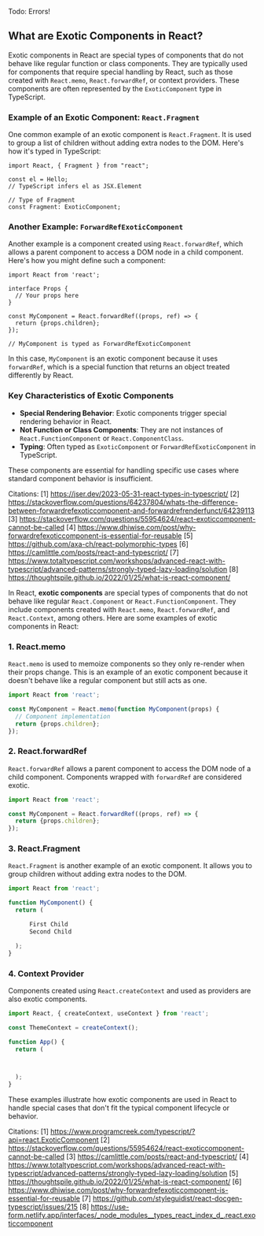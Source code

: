 Todo: Errors!

## What are Exotic Components in React?

Exotic components in React are special types of components that do not behave like regular function or class components. They
are typically used for components that require special handling by React, such as those created with `React.memo`,
`React.forwardRef`, or context providers. These components are often represented by the `ExoticComponent` type in TypeScript.

### Example of an Exotic Component: `React.Fragment`

One common example of an exotic component is `React.Fragment`. It is used to group a list of children without adding extra
nodes to the DOM. Here's how it's typed in TypeScript:

```tsx
import React, { Fragment } from "react";

const el = Hello;
// TypeScript infers el as JSX.Element

// Type of Fragment
const Fragment: ExoticComponent;
```

### Another Example: `ForwardRefExoticComponent`

Another example is a component created using `React.forwardRef`, which allows a parent component to access a DOM node in a
child component. Here's how you might define such a component:

```tsx
import React from 'react';

interface Props {
  // Your props here
}

const MyComponent = React.forwardRef((props, ref) => {
  return {props.children};
});

// MyComponent is typed as ForwardRefExoticComponent
```

In this case, `MyComponent` is an exotic component because it uses `forwardRef`, which is a special function that returns an
object treated differently by React.

### Key Characteristics of Exotic Components

- **Special Rendering Behavior**: Exotic components trigger special rendering behavior in React.
- **Not Function or Class Components**: They are not instances of `React.FunctionComponent` or `React.ComponentClass`.
- **Typing**: Often typed as `ExoticComponent` or `ForwardRefExoticComponent` in TypeScript.

These components are essential for handling specific use cases where standard component behavior is insufficient.

Citations: [1] https://jser.dev/2023-05-31-react-types-in-typescript/ [2]
https://stackoverflow.com/questions/64237804/whats-the-difference-between-forwardrefexoticcomponent-and-forwardrefrenderfunct/64239113
[3] https://stackoverflow.com/questions/55954624/react-exoticcomponent-cannot-be-called [4]
https://www.dhiwise.com/post/why-forwardrefexoticcomponent-is-essential-for-reusable [5]
https://github.com/axa-ch/react-polymorphic-types [6] https://camlittle.com/posts/react-and-typescript/ [7]
https://www.totaltypescript.com/workshops/advanced-react-with-typescript/advanced-patterns/strongly-typed-lazy-loading/solution
[8] https://thoughtspile.github.io/2022/01/25/what-is-react-component/

In React, **exotic components** are special types of components that do not behave like regular `React.Component` or
`React.FunctionComponent`. They include components created with `React.memo`, `React.forwardRef`, and `React.Context`, among
others. Here are some examples of exotic components in React:

### 1. **React.memo**

`React.memo` is used to memoize components so they only re-render when their props change. This is an example of an exotic
component because it doesn't behave like a regular component but still acts as one.

```typescript
import React from 'react';

const MyComponent = React.memo(function MyComponent(props) {
  // Component implementation
  return {props.children};
});
```

### 2. **React.forwardRef**

`React.forwardRef` allows a parent component to access the DOM node of a child component. Components wrapped with
`forwardRef` are considered exotic.

```typescript
import React from 'react';

const MyComponent = React.forwardRef((props, ref) => {
  return {props.children};
});
```

### 3. **React.Fragment**

`React.Fragment` is another example of an exotic component. It allows you to group children without adding extra nodes to the
DOM.

```typescript
import React from 'react';

function MyComponent() {
  return (

      First Child
      Second Child

  );
}
```

### 4. **Context Provider**

Components created using `React.createContext` and used as providers are also exotic components.

```typescript
import React, { createContext, useContext } from 'react';

const ThemeContext = createContext();

function App() {
  return (



  );
}
```

These examples illustrate how exotic components are used in React to handle special cases that don't fit the typical
component lifecycle or behavior.

Citations: [1] https://www.programcreek.com/typescript/?api=react.ExoticComponent [2]
https://stackoverflow.com/questions/55954624/react-exoticcomponent-cannot-be-called [3]
https://camlittle.com/posts/react-and-typescript/ [4]
https://www.totaltypescript.com/workshops/advanced-react-with-typescript/advanced-patterns/strongly-typed-lazy-loading/solution
[5] https://thoughtspile.github.io/2022/01/25/what-is-react-component/ [6]
https://www.dhiwise.com/post/why-forwardrefexoticcomponent-is-essential-for-reusable [7]
https://github.com/styleguidist/react-docgen-typescript/issues/215 [8]
https://use-form.netlify.app/interfaces/_node_modules__types_react_index_d_.react.exoticcomponent
